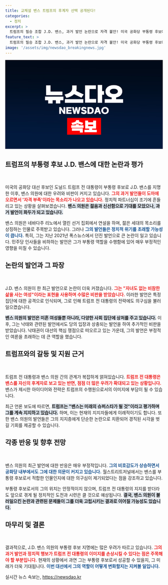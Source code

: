 ```yaml
---
title: 교체설 밴스 트럼프의 후계자 선택 공개된다!
categories:
  - 정치
excerpt: >
  트럼프의 필승 조합 J.D. 밴스, 과거 발언 논란으로 자격 불안! 미국 공화당 부통령 후보에 대한 우려가 확산되며, 밴스 의원의 역풍으로 후보 교체론까지 떠오르고 있다. 그의 과거 발언과 태도는 트럼프와의 관계에도 금이 가는 상황이다. 과연 밴스는 미래의 슈퍼스타가 될 수 있을까?
feature_text: >
  트럼프의 필승 조합 J.D. 밴스, 과거 발언 논란으로 자격 불안! 미국 공화당 부통령 후보에 대한 우려가 확산되며, 밴스 의원의 역풍으로 후보 교체론까지 떠오르고 있다. 그의 과거 발언과 태도는 트럼프와의 관계에도 금이 가는 상황이다. 과연 밴스는 미래의 슈퍼스타가 될 수 있을까?
image: '/assets/img/newsdao_breakingnews.jpg'
---
```


<p><img src="/assets/img/newsdao_breakingnews.jpg" alt="ranknews 속보" /></p>

<h2 data-ke-size="size26">트럼프의 부통령 후보 J.D. 밴스에 대한 논란과 평가</h2>

<p data-ke-size="size16">&nbsp;</p>

<p>미국의 공화당 대선 후보인 도널드 트럼프 전 대통령이 부통령 후보로 J.D. 밴스를 지명한 이후, 밴스 의원에 대한 우려와 비판이 커지고 있습니다. <b><span style="color: #ee2323;">그의 과거 발언들이 도마에 오르면서 '자격 부족'이라는 목소리가 나오고 있습니다.</span></b> 정치적 파트너십이 조기에 흔들리고 있는 상황을 살펴보겠습니다. <b><span style="background-color: #21538527;">밴스 의원은 젊음과 신선함으로 기대를 모았으나, 과거 발언이 화두가 되고 있습니다.</span></b></p>

<p>밴스 의원은 네바다주 리노에서 열린 선거 집회에서 연설을 하며, 젊은 세대의 목소리를 상징하는 인물로 주목받고 있습니다. 그러나 <b><span style="color: #1a5490;">그의 발언들은 정치적 위기를 초래할 가능성이 큽니다.</span></b> 특히, 그는 지난 2021년 폭스뉴스에서 던진 발언으로 큰 논란이 일고 있습니다. 민주당 인사들을 비하하는 발언은 그가 부통령 역할을 수행함에 있어 매우 부정적인 영향을 미칠 수 있습니다.</p>

<h2 data-ke-size="size26">논란의 발언과 그 파장</h2>

<p data-ke-size="size16">&nbsp;</p>

<p>J.D. 밴스 의원이 한 최근 발언으로 논란이 더욱 커졌습니다. <b><span style="color: #ee2323;">그는 "자녀도 없는 비참한 삶을 사는 여성"이라는 표현을 사용하며 수많은 비판을 받았습니다.</span></b> 이러한 발언은 특정 집단에 대한 공격으로 인식되며, 그로 인해 트럼프 전 대통령의 전략에도 의구심을 불러일으켰습니다. </p>

<p><b><span style="background-color: #21538527;">밴스 의원의 발언은 미혼 여성들뿐 아니라, 다양한 사회 집단에 상처를 주고 있습니다.</span></b> 이후, 그는 낙태와 관련된 발언에서도 당의 입장과 상충되는 발언을 하여 추가적인 비판을 받았습니다. 낙태권이 대선의 핵심 쟁점으로 떠오르고 있는 가운데, 그의 발언은 부정적인 여론을 초래하는 데 큰 역할을 했습니다. </p>

<h2 data-ke-size="size26">트럼프와의 갈등 및 지원 근거</h2>

<p data-ke-size="size16">&nbsp;</p>

<p>트럼프 전 대통령과 밴스 의원 간의 관계가 복잡하게 얽혀있습니다. <b><span style="color: #ee2323;">트럼프 전 대통령은 밴스를 자신의 후계자로 보고 있는 반면, 점점 더 많은 우려가 확대되고 있는 상황입니다.</span></b> 밴스가 제시한 아이디어와 전략은 트럼프의 수행원으로서의 이미지에 부담이 될 수 있습니다.  </p>

<p>최근 언론 보도에 따르면, <b><span style="background-color: #21538527;">트럼프는 "밴스는 미래의 슈퍼스타가 될 것"이라고 평가하며 그를 계속 지지하고 있습니다.</span></b> 하며, 이는 현재의 지지자들에게 이례적이기도 합니다. 또한 밴스 의원의 발언들은 그의 지지층에게 단순한 논란으로 치환되어 경직된 시각을 벗길 기회를 제공할 수 있습니다.</p>

<h2 data-ke-size="size26">각종 반응 및 향후 전망</h2>

<p data-ke-size="size16">&nbsp;</p>

<p>밴스 의원의 최근 발언에 대한 반응은 매우 부정적입니다. <b><span style="color: #1a5490;">그의 비호감도가 상승하면서 공화당 내부에서도 그에 대한 의문이 커지고 있습니다.</span></b> 월스트리트저널에서는 밴스를 부통령 후보로서 적합한 인물인지에 대한 의구심이 제기되었다는 점을 강조하고 있습니다.</p>

<p>부통령 후보로서의 그의 위치는 안정적이지 않으며, 트럼프 전 대통령의 지지를 받더라도 앞으로 겪게 될 정치적인 도전과 시련은 클 것으로 예상됩니다. <b><span style="background-color: #21538527;">결국, 밴스 의원이 불러일으킨 논란과 관련된 문제들이 그를 더욱 고립시키는 결과로 이어질 가능성도 있습니다.</span></b></p>

<h2 data-ke-size="size26">마무리 및 결론</h2>

<p data-ke-size="size16">&nbsp;</p>

<p>결과적으로, J.D. 밴스 의원의 부통령 후보 지명에는 많은 우려가 따르고 있습니다. <b><span style="color: #ee2323;">그의 과거 발언과 정치적 행보가 트럼프 전 대통령의 이미지를 손상시킬 수 있다는 점은 주목해야 할 부분입니다.</span></b> 현재의 상황에서 과연 그는 부통령 후보로서 성공할 수 있을지, 그 미래가 더욱 기대됩니다.  <b><span style="color: #1a5490;">이번 대선에서 그의 역할이 어떻게 변화할지는 지켜볼 일입니다.</span></b></p>
실시간 뉴스 속보는, <a href="https://newsdao.kr" rel="dofollow">https://newsdao.kr</a>



